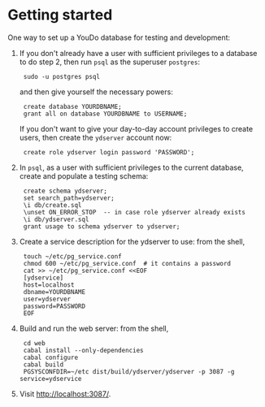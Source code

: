 Getting started
===============

One way to set up a YouDo database for testing and development:

1. If you don't already have a user with sufficient privileges to
a database to do step 2, then run `psql` as the superuser `postgres`:

        sudo -u postgres psql

   and then give yourself the necessary powers:

        create database YOURDBNAME;
        grant all on database YOURDBNAME to USERNAME;

   If you don't want to give your day-to-day account privileges to create
   users, then create the `ydserver` account now:

        create role ydserver login password 'PASSWORD';

2. In `psql`, as a user with sufficient privileges to the current
database, create and populate a testing schema:

        create schema ydserver;
        set search_path=ydserver;
        \i db/create.sql
        \unset ON_ERROR_STOP  -- in case role ydserver already exists
        \i db/ydserver.sql
        grant usage to schema ydserver to ydserver;

3. Create a service description for the ydserver to use: from the shell,

        touch ~/etc/pg_service.conf
        chmod 600 ~/etc/pg_service.conf  # it contains a password
        cat >> ~/etc/pg_service.conf <<EOF
        [ydservice]
        host=localhost
        dbname=YOURDBNAME
        user=ydserver
        password=PASSWORD
        EOF

4. Build and run the web server: from the shell,

        cd web
        cabal install --only-dependencies
        cabal configure
        cabal build
        PGSYSCONFDIR=~/etc dist/build/ydserver/ydserver -p 3087 -g service=ydservice

5. Visit [http://localhost:3087/](http://localhost:3087/).
